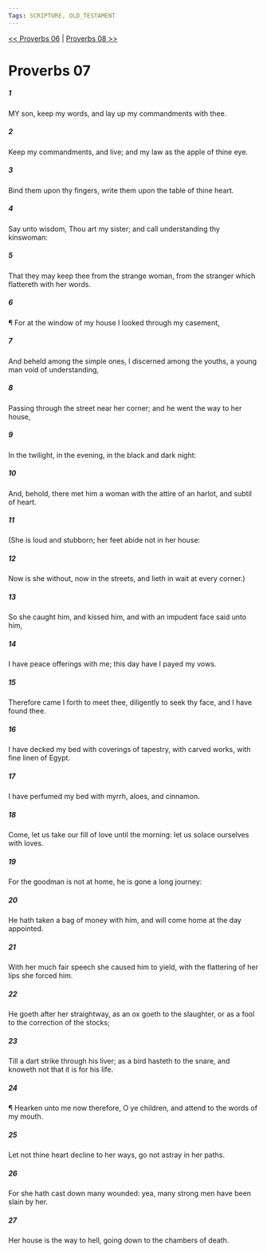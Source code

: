 ```yaml
---
Tags: SCRIPTURE, OLD_TESTAMENT
---
```


[<< Proverbs 06](OLD_TESTAMENT/20_Proverbs/Proverbs_06.md) | [Proverbs 08 >>](OLD_TESTAMENT/20_Proverbs/Proverbs_08.md)

# Proverbs 07

##### 1
 MY son, keep my words, and lay up my commandments with thee.
##### 2
 Keep my commandments, and live; and my law as the apple of thine eye.
##### 3
 Bind them upon thy fingers, write them upon the table of thine heart.
##### 4
 Say unto wisdom, Thou art my sister; and call understanding thy kinswoman:
##### 5
 That they may keep thee from the strange woman, from the stranger which flattereth with her words.
##### 6
 ¶ For at the window of my house I looked through my casement,
##### 7
 And beheld among the simple ones, I discerned among the youths, a young man void of understanding,
##### 8
 Passing through the street near her corner; and he went the way to her house,
##### 9
 In the twilight, in the evening, in the black and dark night:
##### 10
 And, behold, there met him a woman with the attire of an harlot, and subtil of heart.
##### 11
 (She is loud and stubborn; her feet abide not in her house:
##### 12
 Now is she without, now in the streets, and lieth in wait at every corner.)
##### 13
 So she caught him, and kissed him, and with an impudent face said unto him,
##### 14
 I have peace offerings with me; this day have I payed my vows.
##### 15
 Therefore came I forth to meet thee, diligently to seek thy face, and I have found thee.
##### 16
 I have decked my bed with coverings of tapestry, with carved works, with fine linen of Egypt.
##### 17
 I have perfumed my bed with myrrh, aloes, and cinnamon.
##### 18
 Come, let us take our fill of love until the morning: let us solace ourselves with loves.
##### 19
 For the goodman is not at home, he is gone a long journey:
##### 20
 He hath taken a bag of money with him, and will come home at the day appointed.
##### 21
 With her much fair speech she caused him to yield, with the flattering of her lips she forced him.
##### 22
 He goeth after her straightway, as an ox goeth to the slaughter, or as a fool to the correction of the stocks;
##### 23
 Till a dart strike through his liver; as a bird hasteth to the snare, and knoweth not that it is for his life.
##### 24
 ¶ Hearken unto me now therefore, O ye children, and attend to the words of my mouth.
##### 25
 Let not thine heart decline to her ways, go not astray in her paths.
##### 26
 For she hath cast down many wounded: yea, many strong men have been slain by her.
##### 27
 Her house is the way to hell, going down to the chambers of death.
